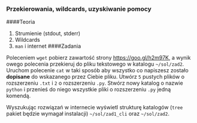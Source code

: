 ### Przekierowania, wildcards, uzyskiwanie pomocy

####Teoria
1. Strumienie (stdout, stderr)
2. Wildcards
3. `man` i internet
####Zadania

Poleceniem `wget` pobierz zawartość strony https://goo.gl/h2m97K, a wynik owego polecenia przekieruj do pliku tekstowego w katalogu `~/sol/zad2`.
Uruchom polecenie `cat` w taki sposób aby wszystko co napiszesz zostało **dopisane** do wskazanego przez Ciebie pliku. Utwórz `5` pustych plików o rozszerzeniu `.txt` i `2` o rozszerzeniu `.py`. Stwórz nowy katalog o nazwie `python` i przenieś do niego wszystkie pliki o rozszerzeniu `.py` jedną komendą.

Wyszukując rozwiązań w internecie wyświetl strukturę katalogów (`tree` pakiet będzie wymagał instalacji) `~/sol/zad1_cli` oraz `~/sol/zad2`.
